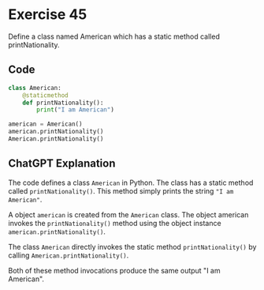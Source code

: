 # Exercise 45
Define a class named American which has a static method called printNationality.

## Code
```python
class American:
    @staticmethod
    def printNationality():
        print("I am American")

american = American()
american.printNationality()
American.printNationality()
```

## ChatGPT Explanation

The code defines a class `American` in Python. The class has a static method called `printNationality()`. This method simply prints the string `"I am American"`.

A object `american` is created from the `American` class. The object american invokes the `printNationality()` method using the object instance `american.printNationality()`.

The class `American` directly invokes the static method `printNationality()` by calling `American.printNationality()`.

Both of these method invocations produce the same output "I am American".